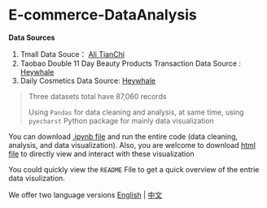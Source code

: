 # E-commerce-DataAnalysis

**Data Sources**

1. Tmall Data Souce： [Ali TianChi](https://tianchi.aliyun.com/dataset/111551)
2. Taobao Double 11 Day Beauty Products Transaction Data Source : [Heywhale](https://www.heywhale.com/mw/dataset/646343a3b1bf805682315a40/file)
3. Daily Cosmetics Data Source: [Heywhale](https://www.heywhale.com/)

> Three datasets total have 87,060 records
>
> Using `Pandas` for data cleaning and analysis, at same time, using `pyecharst` Python package for mainly data visualization

You can download [.ipynb file](https://github.com/HLeoF/E-commerce-DataAnalysis/blob/main/analysis.ipynb) and run the entire code (data cleaning, analysis, and data visualization). Also, you are welcome to download [html file](https://github.com/HLeoF/E-commerce-DataAnalysis/blob/main/analysis.html) to directly view and interact with these visualization

You could quickly view the `README` File to get a quick overview of the entrie data visulization.

We offer two language versions  [English](https://github.com/HLeoF/E-commerce-DataAnalysis/blob/main/English.md) | [中文](https://github.com/HLeoF/E-commerce-DataAnalysis/blob/main/Chinese.md) 
